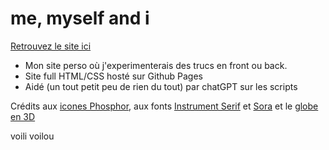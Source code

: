 #  me, myself and i

[Retrouvez le site ici](https://buchtioof.github.io/)

 - Mon site perso où j'experimenterais des trucs en front ou back.
 - Site full HTML/CSS hosté sur Github Pages
 - Aidé (un tout petit peu de rien du tout) par chatGPT sur les scripts

 Crédits aux [icones Phosphor](https://phosphoricons.com/), aux fonts [Instrument Serif](https://github.com/Instrument/instrument-serif) et [Sora](https://github.com/sora-xor/sora-font) et le [globe en 3D](https://tenor.com/fr/view/globe-joypixels-spinning-rotating-revolving-gif-17543271)

 voili voilou
